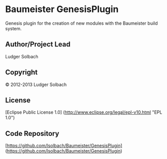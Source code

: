 Baumeister GenesisPlugin
========================

Genesis plugin for the creation of new modules with the Baumeister build system.

Author/Project Lead
-------------------
Ludger Solbach

Copyright
---------
© 2012-2013 Ludger Solbach

License
-------
[Eclipse Public License 1.0] (http://www.eclipse.org/legal/epl-v10.html "EPL 1.0")

Code Repository
---------------
[https://github.com/lsolbach/Baumeister/GenesisPlugin] (https://github.com/lsolbach/Baumeister/GenesisPlugin)

